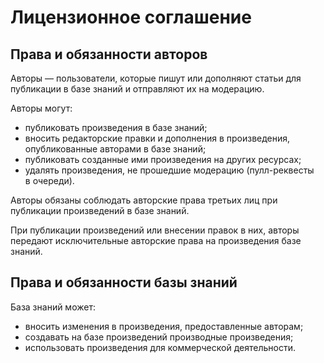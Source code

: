# Лицензионное соглашение

## Права и обязанности авторов

Авторы — пользователи, которые пишут или дополняют статьи для публикации в базе знаний и отправляют их на модерацию.

Авторы могут:
  * публиковать произведения в базе знаний;
  * вносить редакторские правки и дополнения в произведения, опубликованные авторами в базе знаний;
  * публиковать созданные ими произведения на других ресурсах;
  * удалять произведения, не прошедшие модерацию (пулл-реквесты в очереди).

Авторы обязаны соблюдать авторские права третьих лиц при публикации произведений в базе знаний.

При публикации произведений или внесении правок в них, авторы передают исключительные авторские права на произведения базе знаний.

## Права и обязанности базы знаний

База знаний может:
  * вносить изменения в произведения, предоставленные авторам;
  * создавать на базе произведений производные произведения;
  * использовать произведения для коммерческой деятельности.
